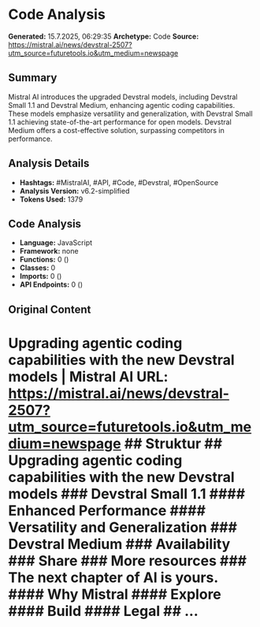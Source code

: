 # Code Analysis

**Generated:** 15.7.2025, 06:29:35
**Archetype:** Code
**Source:** https://mistral.ai/news/devstral-2507?utm_source=futuretools.io&utm_medium=newspage

## Summary
Mistral AI introduces the upgraded Devstral models, including Devstral Small 1.1 and Devstral Medium, enhancing agentic coding capabilities. These models emphasize versatility and generalization, with Devstral Small 1.1 achieving state-of-the-art performance for open models. Devstral Medium offers a cost-effective solution, surpassing competitors in performance.

## Analysis Details
- **Hashtags:** #MistralAI, #API, #Code, #Devstral, #OpenSource
- **Analysis Version:** v6.2-simplified
- **Tokens Used:** 1379

## Code Analysis
- **Language:** JavaScript
- **Framework:** none
- **Functions:** 0 ()
- **Classes:** 0
- **Imports:** 0 ()
- **API Endpoints:** 0 ()

## Original Content
# Upgrading agentic coding capabilities with the new Devstral models | Mistral AI **URL:** https://mistral.ai/news/devstral-2507?utm_source=futuretools.io&utm_medium=newspage ## Struktur ## Upgrading agentic coding capabilities with the new Devstral models ### Devstral Small 1.1 #### Enhanced Performance #### Versatility and Generalization ### Devstral Medium ### Availability ### Share ### More resources ### The next chapter of AI is yours. #### Why Mistral #### Explore #### Build #### Legal ## ...